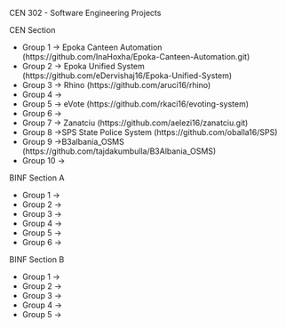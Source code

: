 CEN 302 - Software Engineering Projects

CEN Section
<ul>
<li>Group 1 -> Epoka Canteen Automation (https://github.com/InaHoxha/Epoka-Canteen-Automation.git)</li>
<li>Group 2 -> Epoka Unified System (https://github.com/eDervishaj16/Epoka-Unified-System)</li>
<li>Group 3 -> Rhino (https://github.com/aruci16/rhino)</li>
<li>Group 4 -></li>
<li>Group 5 ->  eVote (https://github.com/rkaci16/evoting-system)</li>
<li>Group 6 -></li>
<li>Group 7 -> Zanatciu (https://github.com/aelezi16/zanatciu.git)</li>
<li>Group 8 ->SPS State Police System (https://github.com/oballa16/SPS)</li> 
<li>Group 9 ->B3albania_OSMS (https://github.com/tajdakumbulla/B3Albania_OSMS)</li>
<li>Group 10 -></li>
</ul>
BINF Section A
<ul>
<li>Group 1 -></li>
<li>Group 2 -></li>
<li>Group 3 -></li>
<li>Group 4 -></li>
<li>Group 5 -></li>
<li>Group 6 -></li>
</ul>
BINF Section B
<ul>
<li>Group 1 -></li>
<li>Group 2 -></li>
<li>Group 3 -></li>
<li>Group 4 -></li>
<li>Group 5 -></li>
</ul>
